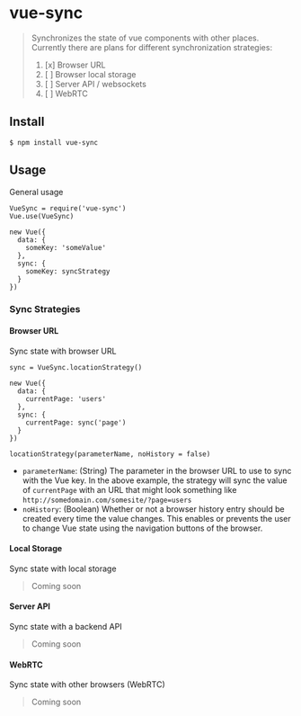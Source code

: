 # vue-sync

> Synchronizes the state of vue components with other places.
> Currently there are plans for different synchronization strategies:
>
> 1. [x] Browser URL 
> 2. [ ] Browser local storage
> 3. [ ] Server API / websockets
> 4. [ ] WebRTC

## Install

    $ npm install vue-sync
  
## Usage

General usage

    VueSync = require('vue-sync')
    Vue.use(VueSync)
    
    new Vue({
      data: {
        someKey: 'someValue'
      },
      sync: {
        someKey: syncStrategy
      }
    })

### Sync Strategies

#### Browser URL

Sync state with browser URL

    sync = VueSync.locationStrategy()
    
    new Vue({
      data: {
        currentPage: 'users'
      },
      sync: {
        currentPage: sync('page')
      }
    })
    
`locationStrategy(parameterName, noHistory = false)`

* `parameterName`: (String) The parameter in the browser URL to use to sync with the Vue key. In the above example, the strategy will sync the value of `currentPage` with an URL that might look something like `http://somedomain.com/somesite/?page=users`
* `noHistory`: (Boolean) Whether or not a browser history entry should be created every time the value changes. This enables or prevents the user to change Vue state using the navigation buttons of the browser.


#### Local Storage

Sync state with local storage

> Coming soon

#### Server API

Sync state with a backend API

> Coming soon

#### WebRTC

Sync state with other browsers (WebRTC)

> Coming soon
